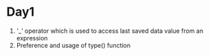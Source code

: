 # Day1
1.  '_'  operator which is used to access last saved data value from an expression
2.  Preference and usage of type() function
